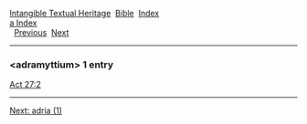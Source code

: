 [Intangible Textual Heritage](../../index)  [Bible](../index) 
[Index](index)   
[a Index](_a_)  
  [Previous](c00232)  [Next](c00234) 

------------------------------------------------------------------------

### &lt;adramyttium&gt; 1 entry

[Act 27:2](../kjv/act027.htm#002)  

------------------------------------------------------------------------

[Next: adria (1)](c00234)
